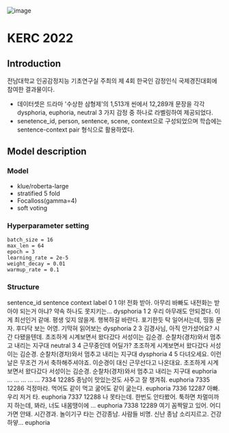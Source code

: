 ![image](https://user-images.githubusercontent.com/37128004/197667144-14df50d1-e2b5-415a-904d-b29e8ef9989d.png)
# KERC 2022
## Introduction
전남대학교 인공감정지능 기초연구실 주최의 제 4회 한국인 감정인식 국제경진대회에 참여한 결과물이다.
- 데이터셋은 드라마 '수상한 삼형제'의 1,513개 씬에서 12,289개 문장을 각각 dysphoria, euphoria, neutral 3 가지 감정 중 하나로 라벨링하여 제공되었다. 
- senetence_id, person, sentence, scene, context으로 구성되었으며 학습에는 sentence-context pair 형식으로 활용하였다. 

## Model description 
### Model
- klue/roberta-large
- stratified 5 fold
- Focalloss(gamma=4) 
- soft voting 

### Hyperparameter setting

    batch_size = 16
    max_len = 64
    epoch = 3
    learning_rate = 2e-5
    weight_decay = 0.01
    warmup_rate = 0.1

### Structure


sentence_id	sentence	context	label
0	1	야! 전화 받아. 아무리 바빠도 내전화는 받아야 되는거 아냐? 약속 하나도 못지키는...		dysphoria
1	2	우리 아무래도 안되겠다. 이게 최선인거 같애. 평생 잊지 않을게. 행복하길 바란다.	포기한듯 탁 일어서는데, 띵동 문자. 후다닥 보는 어영. 기막혀 읽어보는	dysphoria
2	3	김경사님, 아직 안가셨어요? 시간 다됐을텐데.	초조하게 시계보면서 왔다갔다 서성이는 김순경. 순찰차(경차)와서 멈추고 내리는 지구대	neutral
3	4	근무중인데 어딜가?	초조하게 시계보면서 왔다갔다 서성이는 김순경. 순찰차(경차)와서 멈추고 내리는 지구대	dysphoria
4	5	다녀오세요. 이런날은 무조건 가서 축하해주셔야죠. 이순경이 대신 근무선다고 나온대요.	초조하게 시계보면서 왔다갔다 서성이는 김순경. 순찰차(경차)와서 멈추고 내리는 지구대	euphoria
...	...	...	...	...
7334	12285	종남이 맛있는것도 사주고 잘 챙겨줘.		euphoria
7335	12286	걱정마라. 먹어도 같이 먹고 굶어도 같이 굶는다.		euphoria
7336	12287	아빠. 우리 저거 타.		euphoria
7337	12288	나 못타는데. 한번도 안타봤어. 툭하면 차멀미까지 하는데, 봐라, 너도 내몸땡이에 ...		euphoria
7338	12289	여기 꼼짝말고 있어. 어디 가면 안돼.	시간경과. 놀이기구 타는 건강종남. 사람들 비명. 신난 종남 소리지르고. 건강 하얗...	euphoria


